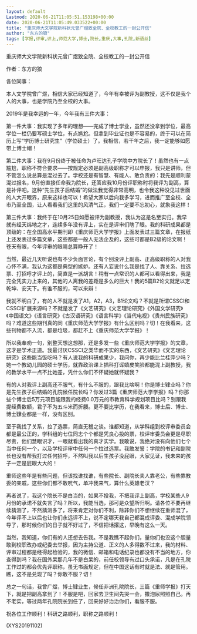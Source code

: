 ```yaml
---
layout: default
Lastmod: 2020-06-21T11:05:51.153198+00:00
date: 2020-06-21T11:05:49.033522+00:00
title: "重庆师大文学院新科状元曾广煜致全院、全校教工的一封公开信"
author: "东方的狼"
tags: [学报,评审,评上,师范大学,博士,院长,重庆,大事,孔院,新语丝]
---
```


重庆师大文学院新科状元曾广煜致全院、全校教工的一封公开信

作者：东方的狼

各位同事：

本人文学院曾广煜，相信大家已经知道了，今年有幸被评为副教授，这不仅是我个人的大事，也是学院乃至全校的大事。

2019年是我幸运的一年，今年我有三件大事：

第一件大事：我实现了多年的理想——完成了博士学业，虽然还没拿到学位，最高学位一栏仍要写硕士学位，有点尴尬。但拿到毕业证也是不容易的，终于可以在简历上写“学历博士研究生”（学位硕士）了。我相信，若干年之后，我一定能够如愿带上博士帽！

第二件大事：我在9月份终于被任命为卢旺达孔子学院中方院长了！虽然也有一点尴尬，职称不符合要求——按规定必须是副高级职称才可以申报，我只是讲师，但不管怎么说总算是混过去了。学校还是有智慧、有能人、敢负责的：我先是顺利蒙混过报名，9月份直接任命我为院长，还答应我10月份评职称时将我评为副高，算是补评吧。这种“先生孩子后结婚”的做法我觉得非常高明，也令我这种没见过世面的人大开眼界，原来这样也可以！希望大家以后向我多学习，进而推广至全校、全市乃至全国，让人看看我们这里的风清气正，我们一定要不忘初心，就象我这样！

第三件大事：我终于在10月25日如愿被评为副教授，我认为这是名至实归。我早就有经天纬地之才，连续多年没有评上，实在是评审们瞎了眼。我的科研成果都是顶级的：在全国高水平期刊即《重庆师范大学学报》上面发表过三篇文章，在报纸上还发表过多篇文章，这些都是一般人无法企及的，这些可都是B2级的论文啊！苍天有眼，今年评审的眼睛总算睁开了！

当然，最近几天听说也有不少负面言论，有个别没评上副高、正高级职称的人对我心怀不满，我认为这都是典型的嫉妒。还有人妄说什么我是找了人、靠关系、拉选票、打招呼才评上的，简直是一派胡言！稍有一点常识的人都可以看得出来，我是完全凭实力上来的，其他的人离我的差距是多么的巨大！我的5篇B2论文就足以定乾坤、安天下。有谁不服的，可以来辩！

我就不明白了，有的人不就是发了A1，A2，A3，B1论文吗？不就是所谓CSSCI和CSSCI扩展来源吗？不就是发了《文艺研究》《文艺理论研究》《外国文学研究》《中国语文》《语言研究》《古汉语研究》《语言科学》《当代电视》《贵州民族研究》吗？难道这些期刊真的同《重庆师范大学学报》有什么区别吗？切！在我看来，这些刊物都不入流，都是垃圾，都赶不上《重庆师范大学学报》！

所以我奉劝一句，别整天想这想那，还是多发一些《重庆师范大学学报》的文章，这才是学术正道。我最讨厌CSSCI之类华而不实的东西，《文艺研究》《文艺理论研究》这些能当饭吃吗？有人说我的科研成果少，我问你，再少能比兰桂萍少吗？她一个教幼儿园的硕士学历，就靠政治课上插科打诨嬉皮笑脸都能混上副教授，我的教学水平一点不比她差，凭什么你们不怀疑她就怀疑我？

有的人对我评上副高还不服气，有什么不服的，跟我比啥啊！你是博士肄业吗？你是先生孩子后结婚的孔院候任院长吗？你发过3篇《重庆师范大学学报》吗？你那些个博士后5万元项目能跟我的经费0.0万元的市教育科学规划项目比吗？别跟我提经费数额，君子不为五斗米而折腰。更不要比学历，在我看来，博士后、博士、博士肄业都是一样，没有区别。

至于我找了关系，拉了选票，简直无稽之谈。谁都知道，从学科组到校评审委员会都是最公正的，学科组的七位同志个个都是凭良心投的票，校评审委员会更是尽职尽责，他们慧眼识才，一眼就看出我的真才实学。我敢说，我绝对没有向他们七个当中任何一个，以及学校评审中任何一个拉过选票。我敢发誓：学院的书记和副院长也没有帮我打过任何招呼，不然叫我以后生孩子没屁眼，大家见证，我未来的孩子一定是屁眼大大的！

重师这些年是有些问题，但该找谁找谁，有些院长、副院长夫人靠老公，有些靠教委的亲戚，这些你们都不敢吭气，单冲我来气，算什么英雄老汉？

再者说了，我这个院长不是白当的，如果不投我，不把我评上副高，学校某些人9月份的承诺不就失言了吗？所以，我能当选，那可是众望所归啊。请各位不要再继续猜测了，不然猜测多了，将来肯定对你们不利，除非你们不想继续在重师混了，今年评不上以后也让你们永远评不上，说不定哪天我自己都混成评委、混成学院领导了，那时候你们的日子就不好过了，不信把话撂这，早晚有这么一天。

当然，我知道，你们有的人还想去告我。不是我瞧不起你们，量你们也没这个胆量敢到校职改办或纪委去举报，因为主持公道、正义的人多得数不过来，我的材料、评审过程都是经得起检验的，我的微信、邮箱和电话纪录也都没有不当的地方，你查得到吗？我在国外呆那几年不是白呆的，前任校领导有过口头承诺，凡是在孔院工作过的都会优先评职称，虽无书面规定，但在中国这话有时就是法、就是管用。瞧，这不是兑现了吗？你敢不服？切！

总之一句话，我曾广煜，博士肄业生，候任非洲孔院院长，三篇《重师学报》打天下，就是把副高拿到了！不服是吧，回家去卫生间先哭一会，撒泡尿照照自己。再不老实，等过两年孔院院长到任了，回来好好治治你们，看服不服。

祝各位工作顺利！科研之路顺利，职称之路顺利！

(XYS20191102)

